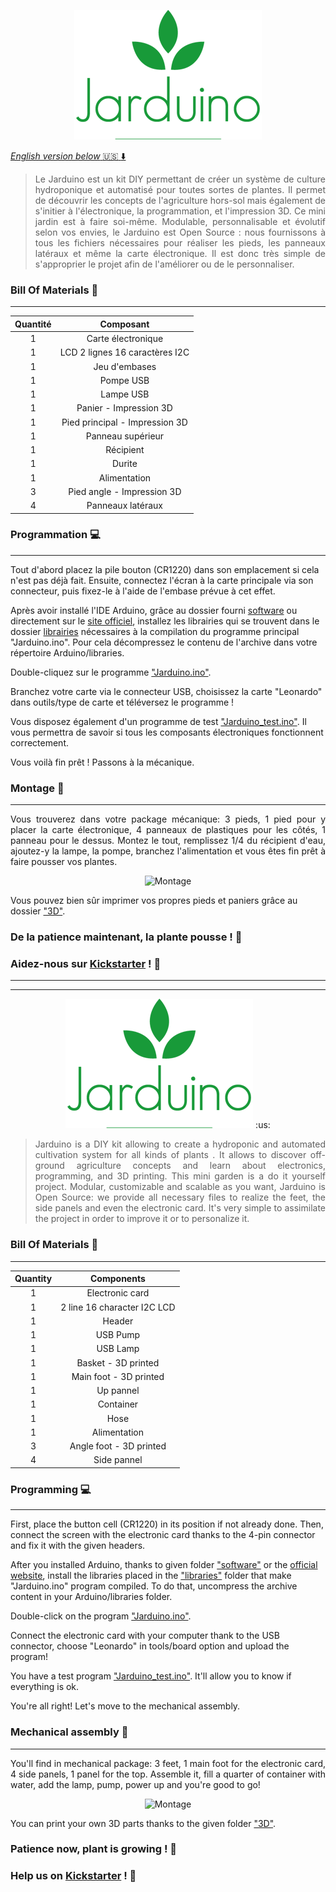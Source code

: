 <p align="center"> <img src="/Media/logo.png" alt="Jarduino Logo"> </p>

<a href="#link"> _English version below_ :us: :arrow_down: </a>

> <p align="justify">Le Jarduino est un kit DIY permettant de créer un système de culture hydroponique et automatisé pour toutes sortes de plantes. Il permet de découvrir les concepts de l'agriculture hors-sol mais également de s'initier à l'électronique, la programmation, et l'impression 3D. Ce mini jardin est à faire soi-même. Modulable, personnalisable et évolutif selon vos envies, le Jarduino est Open Source : nous fournissons à tous les fichiers nécessaires pour réaliser les pieds, les panneaux latéraux et même la carte électronique. Il est donc très simple de s'approprier le projet afin de l'améliorer ou de le personnaliser.</p>

### Bill Of Materials :bookmark_tabs:
***
| Quantité |            Composant            |
|:--------:|:-------------------------------:|
|     1    | Carte électronique              |
|     1    | LCD 2 lignes 16 caractères I2C  |
|     1    | Jeu d'embases                   |
|     1    | Pompe USB                       |
|     1    | Lampe USB                       |
|     1    | Panier - Impression 3D          |
|     1    | Pied principal - Impression 3D  |
|     1    | Panneau supérieur               |
|     1    | Récipient                       |
|     1    | Durite                          |
|     1    | Alimentation                    |
|     3    | Pied angle - Impression 3D      |
|     4    | Panneaux latéraux               |

### Programmation :computer:
***
Tout d'abord placez la pile bouton (CR1220) dans son emplacement si cela n'est pas déjà fait. Ensuite, connectez l'écran à la carte principale via son connecteur, puis fixez-le à l'aide de l'embase prévue à cet effet.

Après avoir installé l'IDE Arduino, grâce au dossier fourni [software](/Software) ou directement sur le [site officiel](https://www.arduino.cc/en/Main/Software), installez les librairies qui se trouvent dans le dossier [librairies](/Software/Librairies) nécessaires à la compilation du programme principal "Jarduino.ino". Pour cela décompressez le contenu de l'archive dans votre répertoire Arduino/libraries.

Double-cliquez sur le programme ["Jarduino.ino"](/Software/Jarduino/Jarduino.ino).

Branchez votre carte via le connecteur USB, choisissez la carte "Leonardo" dans outils/type de carte et téléversez le programme !

Vous disposez également d'un programme de test ["Jarduino_test.ino"](/Software/Jarduino_Test/Jarduino_Test.ino). Il vous permettra de savoir si tous les composants électroniques fonctionnent correctement.

Vous voilà fin prêt ! Passons à la mécanique.

### Montage :wrench:
***
<p align="justify">Vous trouverez dans votre package mécanique: 3 pieds, 1 pied pour y placer la carte électronique, 4 panneaux de plastiques pour les côtés, 1 panneau pour le dessus. Montez le tout, remplissez 1/4 du récipient d'eau, ajoutez-y la lampe, la pompe, branchez l'alimentation et vous êtes fin prêt à faire pousser vos plantes.</p>

<p align="center"> <img src="/Media/montage.gif" alt="Montage"> </p>

Vous pouvez bien sûr imprimer vos propres pieds et paniers grâce au dossier ["3D"](/3D).

### De la patience maintenant, la plante pousse ! :seedling:
### Aidez-nous sur [Kickstarter](http://kck.st/2eAQ2Ak) ! :muscle:
***
***
<p align="center"> <img id="link" src="/Media/logo.png" alt="Jarduino Logo"> :us: </p>

>  <p align="justify">Jarduino is a DIY kit allowing to create a hydroponic and automated cultivation system for all kinds of plants . It allows to discover off-ground agriculture concepts and learn about electronics, programming, and 3D printing. This mini garden is a do it yourself project. Modular, customizable and scalable as you want, Jarduino is Open Source: we provide all necessary files to realize the feet, the side panels and even the electronic card. It's very simple to assimilate the project in order to improve it or to personalize it.</p>

### Bill Of Materials :bookmark_tabs:
***

| Quantity |            Components           |
|:--------:|:-------------------------------:|
|     1    | Electronic card                 |
|     1    | 2 line 16 character I2C LCD     |
|     1    | Header                          |
|     1    | USB Pump                        |
|     1    | USB Lamp                        |
|     1    | Basket - 3D printed             |
|     1    | Main foot - 3D printed          |
|     1    | Up pannel                       |
|     1    | Container                       |
|     1    | Hose                            |
|     1    | Alimentation                    |
|     3    | Angle foot - 3D printed         |
|     4    | Side pannel                     |

### Programming :computer:
***
First, place the button cell (CR1220) in its position if not already done. Then, connect the screen with the electronic card thanks to the 4-pin connector and fix it with the given headers.

After you installed Arduino, thanks to given folder ["software"](/Software) or the [official website](https://www.arduino.cc/en/Main/Software), install the libraries placed in the ["libraries"](/Software/Librairies) folder that make "Jarduino.ino" program compiled. To do that, uncompress the archive content in your Arduino/libraries folder.

Double-click on the program ["Jarduino.ino"](/Software/Jarduino/Jarduino.ino).

Connect the electronic card with your computer thank to the USB connector, choose "Leonardo" in tools/board option and upload the program!

You have a test program ["Jarduino_test.ino"](/Software/Jarduino_Test/Jarduino_Test.ino). It'll allow you to know if everything is ok.

You're all right! Let's move to the mechanical assembly.

### Mechanical assembly :wrench:
***
<p align="justify">You'll find in mechanical package: 3 feet, 1 main foot for the electronic card, 4 side panels, 1 panel for the top. Assemble it, fill a quarter of container with water, add the lamp, pump, power up and you're good to go!</p>

<p align="center"> <img src="/Media/montage.gif" alt="Montage"> </p>

You can print your own 3D parts thanks to the given folder ["3D"](/3D).

### Patience now, plant is growing ! :seedling:
### Help us on [Kickstarter](http://kck.st/2eAQ2Ak) ! :muscle:
